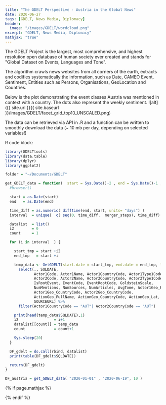 ```yaml
---
title: "The GDELT Perspective - Austria in the Global News"
date: 2020-06-27
tags: [GDELT, News Media, Diplomacy]
header:
  image: "/images/GDELT/wordcloud.png"
excerpt: "GDELT, News Media, Diplomacy"
mathjax: "true"
---
```


The GDELT Project is the largest, most comprehensive, and highest resolution open database of human society ever created and stands for
"Global Dataset on Events, Languages and Tone".

The algorithm crawls news websites from all corners of the earth, extracts and codifies systematically the information, such as Date, CAMEO Event,
Sentiment, Entities such as Persons, Organisations, GeoLocation and Countries.

Below is the plot demonstrating the event classes Austria was mentioned in context with a country. The dots also represent the weekly sentiment.
![alt]({{ site.url }}{{ site.baseurl }}/images/GDELT/facet_grid_top10_UNSCALED.png)


The data can be retrieved via API in .R and a function can be written to smoothly
 download the data (~ 10 mb per day, depending on selected variables!)

R code block:
```r
library(GDELTtools)
library(data.table)
library(dplyr)
library(ggplot2)

folder = "~/Documents/GDELT"

get_GDELT_data = function(  start = Sys.Date()-2 , end = Sys.Date()-1 , merger_steps = 5) {
  #browser()

  start = as.Date(start)
  end   = as.Date(end)

  time_diff = as.numeric( difftime(end, start, units= "days") )
  interval  = unique(  c( seq(0, time_diff,  merger_steps), time_diff) )

  datalist  = list()
  i2        = 0
  count     = 1

  for (i in interval  ) {

    start_tmp = start +i2
    end_tmp   = start +i

    temp_data <- GetGDELT(start.date = start_tmp, end.date = end_tmp, local.folder = folder ) %>%
      select(., SQLDATE,
             Actor1Code, Actor1Name, Actor1CountryCode, Actor1Type1Code,
             Actor2Code, Actor2Name, Actor2CountryCode, Actor2Type1Code,
             IsRootEvent, EventCode, EventRootCode, GoldsteinScale,
             NumMentions, NumSources, NumArticles, AvgTone, Actor1Geo_FullName, Actor2Geo_FullName,
             Actor1Geo_CountryCode, Actor2Geo_CountryCode,
             ActionGeo_FullName, ActionGeo_CountryCode, ActionGeo_Lat, ActionGeo_Long,
             SOURCEURL) %>%
      filter(Actor1CountryCode == "AUT"| Actor2CountryCode == "AUT")

    print(head(temp_data$SQLDATE),1)
    i2                = i+1
    datalist[[count]] = temp_data
    count             = count+1

    Sys.sleep(20)
  }

  DF_gdelt = do.call(rbind, datalist)
  print(table(DF_gdelt$SQLDATE))

  return(DF_gdelt)
}

DF_austria = get_GDELT_data( "2020-01-01" , "2020-06-19", 10 )
```









{% if page.mathjax %}
<script type="text/javascript" async
  src="https://cdn.mathjax.org/mathjax/latest/MathJax.js?config=TeX-MML-AM_CHTML">
</script>
{% endif %}
